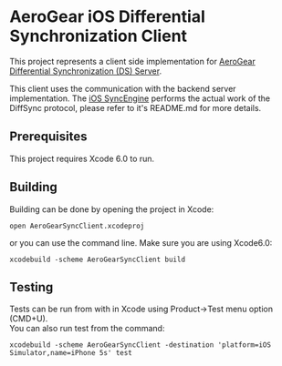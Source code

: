 # AeroGear iOS Differential Synchronization Client 
This project represents a client side implementation for [AeroGear Differential 
Synchronization (DS) Server](https://github.com/danbev/aerogear-sync-server/tree/differential-synchronization).

This client uses the communication with the backend server implementation. The [iOS SyncEngine](https://github.com/danbev/aerogear-ios-sync)
performs the actual work of the DiffSync protocol, please refer to it's README.md for more details.

## Prerequisites 
This project requires Xcode 6.0 to run.

## Building

Building can be done by opening the project in Xcode:

    open AeroGearSyncClient.xcodeproj

or you can use the command line.
Make sure you are using Xcode6.0: 

    xcodebuild -scheme AeroGearSyncClient build

## Testing
Tests can be run from with in Xcode using Product->Test menu option (CMD+U).  
You can also run test from the command:

    xcodebuild -scheme AeroGearSyncClient -destination 'platform=iOS Simulator,name=iPhone 5s' test






    

